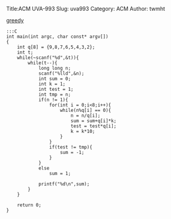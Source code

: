 Title:ACM UVA-993
Slug: uva993
Category: ACM
Author: twmht

[greedy](http://luckycat.kshs.kh.edu.tw/homework/q993.htm)

    :::C
    int main(int argc, char const* argv[])
    {
        int q[8] = {9,8,7,6,5,4,3,2};
        int t;
        while(~scanf("%d",&t)){
            while(t--){
                long long n;
                scanf("%lld",&n);
                int sum = 0;
                int k = 1;
                int test = 1;
                int tmp = n;
                if(n != 1){
                    for(int i = 0;i<8;i++){
                        while(n%q[i] == 0){
                            n = n/q[i];
                            sum = sum+q[i]*k;
                            test = test*q[i];
                            k = k*10;
                        }
                    }
                    if(test != tmp){
                        sum = -1;
                    }
                }
                else
                    sum = 1;

                printf("%d\n",sum);
            }
        }

        return 0;
    }



